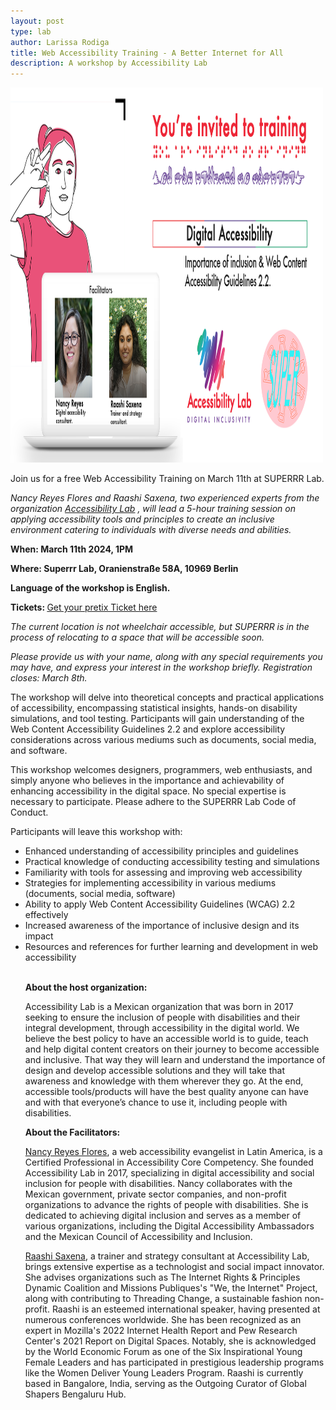 ```yaml
---
layout: post
type: lab
author: Larissa Rodiga
title: Web Accessibility Training - A Better Internet for All
description: A workshop by Accessibility Lab 
---
```


<img src="/assets/img/blog/accessibilitybanner.png" alt="visual invite" width="500" height="600">
<p>Join us for a free Web Accessibility Training on March 11th at SUPERRR Lab.</p>
<p><em>Nancy Reyes Flores and Raashi Saxena, two experienced experts from the organization <a href="https://www.a11ylab.com/?lang=EN">Accessibility Lab</a> 
, will lead a 5-hour training session on applying accessibility tools and principles
to create an inclusive environment catering to individuals with diverse needs and abilities. </em></p>

<p><b>When: March 11th 2024, 1PM </b> </p>
<p><b>Where: Superrr Lab, Oranienstraße 58A, 10969 Berlin </b> </p>
<p><b>Language of the workshop is English. </b> </p>
<p><b>Tickets: </b><a href="https://pretix.eu/SUPERRR/betterinternet/">Get your pretix Ticket here</a> </p>
<p><em>The current  location is not wheelchair accessible, but SUPERRR is in the process of relocating to a space that will be accessible soon.</em></p>
<p><em>Please provide us with your name, along with any special requirements you may have, and express your interest in the workshop briefly. 
Registration closes: March 8th.</em></p>

<p>The workshop will delve into theoretical concepts and practical applications of accessibility, 
encompassing statistical insights, hands-on disability simulations, and tool testing. Participants 
will gain understanding of the Web Content Accessibility Guidelines 2.2 and explore 
accessibility considerations across various mediums such as documents, social media, and 
software. </p>

<p>This workshop welcomes designers, programmers, web enthusiasts, and simply anyone who 
believes in the importance and achievability of enhancing accessibility in the digital space. No 
special expertise is necessary to participate. Please adhere to the SUPERRR Lab Code of 
Conduct. </p>

<p> Participants will leave this workshop with: </p>
<ul><li>Enhanced understanding of accessibility principles and guidelines</li>
<li>Practical knowledge of conducting accessibility testing and simulations </li>
<li>Familiarity with tools for assessing and improving web accessibility</li>
<li>Strategies for implementing accessibility in various mediums (documents, social 
media, software) </li>
<li>Ability to apply Web Content Accessibility Guidelines (WCAG) 2.2 effectively</li>
<li>Increased awareness of the importance of inclusive design and its impact</li>
<li>Resources and references for further learning and development in web accessibility</li>
<br>



<p><b>About the host organization:</b> </p>
<p>Accessibility Lab is a Mexican organization that was born in 2017 seeking to ensure the inclusion of people with disabilities and their integral development, through accessibility in the digital world. We believe the best policy to have an accessible world is to guide, teach and help digital content creators on their journey to become accessible and inclusive. That way they will learn and understand the importance of design and develop accessible solutions and they will take that awareness and knowledge with them wherever they go. At the end, accessible tools/products will have the best quality anyone can have and with that everyone’s chance to use it, including people with disabilities. </p>

<p><b>About the Facilitators:</b> </p>

<p> <a href="https://www.linkedin.com/in/nancyreyesfl/">Nancy Reyes Flores</a>, a web accessibility evangelist in Latin America, is a Certified Professional in Accessibility Core Competency. She founded Accessibility Lab in 2017, specializing in digital accessibility and social inclusion for people with disabilities. Nancy collaborates with the Mexican government, private sector companies, and non-profit organizations to advance the rights of people with disabilities. She is dedicated to achieving digital inclusion and serves as a member of various organizations, including the Digital Accessibility Ambassadors and the Mexican Council of Accessibility and Inclusion.
</p>


<p><a href="https://www.linkedin.com/in/raashi-saxena-18a90684/">Raashi Saxena</a>, a trainer and strategy consultant at Accessibility Lab, brings extensive expertise as a technologist and social impact innovator. She advises organizations such as The Internet Rights & Principles Dynamic Coalition and Missions Publiques's "We, the Internet" Project, along with contributing to Threading Change, a sustainable fashion non-profit. Raashi is an esteemed international speaker, having presented at numerous conferences worldwide. She has been recognized as an expert in Mozilla's 2022 Internet Health Report and Pew Research Center's 2021 Report on Digital Spaces. Notably, she is acknowledged by the World Economic Forum as one of the Six Inspirational Young Female Leaders and has participated in prestigious leadership programs like the Women Deliver Young Leaders Program. Raashi is currently based in Bangalore, India, serving as the Outgoing Curator of Global Shapers Bengaluru Hub.</p>
